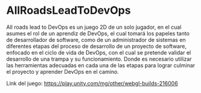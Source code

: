 # AllRoadsLeadToDevOps
All roads lead to DevOps es un juego 2D de un solo jugador, en el cual asumes el rol de un aprendiz de DevOps, el cual tomará los papeles tanto de desarrollador de software, como de un administrador de sistemas en diferentes etapas del proceso de desarrollo de un proyecto de software, enfocado en el ciclo de vida de DevOps, con el cual se pretende validar el desarrollo de una trampa y su funcionamiento. Donde es necesario utilizar las herramientas adecuadas en cada una de las etapas para lograr culminar el proyecto y aprender DevOps en el camino.

Link del juego: https://play.unity.com/mg/other/webgl-builds-216006
